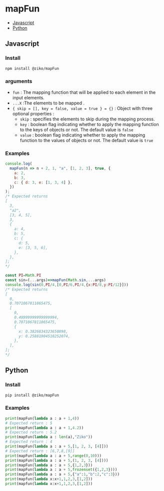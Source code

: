 # mapFun
- [Javascript](#javascript)
- [Python](#python)

## Javascript 
### Install 
```bash
npm install @ziko/mapFun
```
### arguments
- `fun` : The mapping function that will be applied to each element in the input elements.</br>
- `...X` :The elements to be mapped . </br>
- `{ skip = [], key = false, value = true } = {}` : Object with three optional properties :
    * `skip` : specifies the elements to skip during the mapping process.
    * `key` : boolean flag indicating whether to apply the mapping function to the keys of objects or not. The default value is `false`
    * `value` : boolean flag indicating whether to apply the mapping function to the values of objects or not. The default value is `true`
### Examples 
```javascript
console.log(
  mapFun(n => n + 2, 1, "a", [1, 2, 3], true, {
    a: 2,
    b: 3,
    c: { d: 3, e: [1, 3, 4] },
  })
);
/* Expected returns 
[
  3,
  "a2",
  [3, 4, 5],
  3,
  {
    a: 4,
    b: 5,
    c: {
      d: 5,
      e: [3, 5, 6],
    },
  },
];
*/
```
```javascript
const PI=Math.PI
const sin=(...args)=>mapFun(Math.sin,...args)
console.log(sin(0,PI/4,[0,PI/6,PI/4,{x:PI/8,y:PI/12}]))
/* Expected returns
[
  0,
  0.7071067811865475,
  [
    0,
    0.49999999999999994,
    0.7071067811865475,
    {
      x: 0.3826834323650898,
      y: 0.25881904510252074,
    },
  ],
];
*/
```
## Python 
### Install 
```bash
pip install @ziko/mapFun
```
### Examples 
```python
print(mapFun(lambda a : a + 1,4))
# Expected return : 5
print(mapFun(lambda a : a + 1,4.2))
# Expected return : 5.2
print(mapFun(lambda a : len(a),"Ziko"))
# Expected return : 4
print(mapFun(lambda a : a + 5,[1, 2, 3, [4]]))
# Expected return : [6,7,8,[9]]
print(mapFun(lambda a : a + 5,range(0,10)))
print(mapFun(lambda a : a + 5,(1, 2, 3, [4])))
print(mapFun(lambda a : a + 5,{1,2,3}))
print(mapFun(lambda a : a + 5,frozenset({1,2,3})))
print(mapFun(lambda a : a + 5,{"a":1,"b":2,"c":3}))
print(mapfun(lambda x:x+1,1,2,3,[1,2]))
print(mapfun(lambda x:x+1,1,2,3,[1,2]))
```
